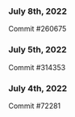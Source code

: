 ### July 8th, 2022

Commit #260675

### July 5th, 2022

Commit #314353


### July 4th, 2022

Commit #72281

